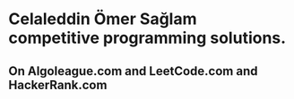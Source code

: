 # Celaleddin Ömer Sağlam competitive programming solutions.
## On Algoleague.com and LeetCode.com and HackerRank.com
